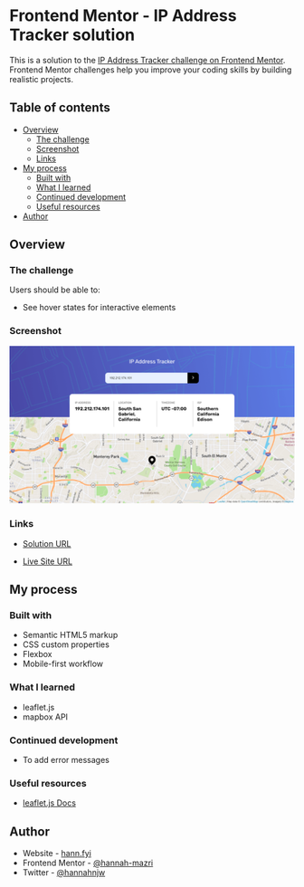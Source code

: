 # Frontend Mentor - IP Address Tracker solution

This is a solution to the [IP Address Tracker challenge on Frontend Mentor](https://www.frontendmentor.io/challenges/order-summary-component-QlPmajDUj). Frontend Mentor challenges help you improve your coding skills by building realistic projects.

## Table of contents

- [Overview](#overview)
  - [The challenge](#the-challenge)
  - [Screenshot](#screenshot)
  - [Links](#links)
- [My process](#my-process)
  - [Built with](#built-with)
  - [What I learned](#what-i-learned)
  - [Continued development](#continued-development)
  - [Useful resources](#useful-resources)
- [Author](#author)

## Overview

### The challenge

Users should be able to:

- See hover states for interactive elements

### Screenshot

![IP Address Tracker screenshot: desktop view](./images/screenshot-ipaddress-tracker.png)

### Links

- [Solution URL](https://www.frontendmentor.io/solutions/ip-address-tracker-with-html-css-javascript-vbO8tnmyL)

- [Live Site URL](https://hannah-mazri.github.io/frontendmentor/ipaddress-tracker)

## My process

### Built with

- Semantic HTML5 markup
- CSS custom properties
- Flexbox
- Mobile-first workflow

### What I learned

- leaflet.js
- mapbox API

### Continued development

- To add error messages

### Useful resources

- [leaflet.js Docs](https://leafletjs.com)

## Author

- Website - [hann.fyi](https://hann.fyi)
- Frontend Mentor - [@hannah-mazri](https://www.frontendmentor.io/profile/hannah-mazri)
- Twitter - [@hannahnjw](https://www.twitter.com/hannahnjw)
